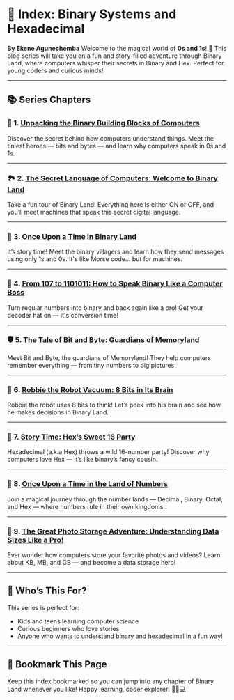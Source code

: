 # 📘 Index: Binary Systems and Hexadecimal

**By Ekene Agunechemba**
Welcome to the magical world of **0s and 1s**! 🌟 This blog series will take you on a fun and story-filled adventure through Binary Land, where computers whisper their secrets in Binary and Hex. Perfect for young coders and curious minds!

---

## 📚 Series Chapters

### 🧱 1. [Unpacking the Binary Building Blocks of Computers](https://agunechemba.github.io/2025/06/11/01-Binary-Systems-and-Hexadecimal-Unpacking-the-Binary-Building-Blocks-of-Computers.html)

Discover the secret behind how computers understand things. Meet the tiniest heroes — bits and bytes — and learn why computers speak in 0s and 1s.

---

### 🏞️ 2. [The Secret Language of Computers: Welcome to Binary Land](https://agunechemba.github.io/2025/06/11/02-Binary-Systems-and-Hexadecimal-The-Secret-Language-of-Computers-Welcome-to-Binary-Land.html)

Take a fun tour of Binary Land! Everything here is either ON or OFF, and you’ll meet machines that speak this secret digital language.

---

### 📖 3. [Once Upon a Time in Binary Land](https://agunechemba.github.io/2025/06/12/03-Binary-Systems-and-Hexadecimal-Once-upon-a-Time-in-Binary-Land.html)

It’s story time! Meet the binary villagers and learn how they send messages using only 1s and 0s. It's like Morse code... but for machines.

---

### 🔢 4. [From 107 to 1101011: How to Speak Binary Like a Computer Boss](https://agunechemba.github.io/2025/06/12/04-Binary-Systems-and-Hexadecimal-From-107-to-1101011-How-to-Speak-Binary-Like-a-Computer-Boss.html)

Turn regular numbers into binary and back again like a pro! Get your decoder hat on — it's conversion time!

---

### 🛡️ 5. [The Tale of Bit and Byte: Guardians of Memoryland](https://agunechemba.github.io/2025/06/12/05-Binary-Systems-and-Hexadecimal-The-Tale-of-Bit-and-Byte-Guardians-of-Memoryland.html)

Meet Bit and Byte, the guardians of Memoryland! They help computers remember everything — from tiny numbers to big pictures.

---

### 🤖 6. [Robbie the Robot Vacuum: 8 Bits in Its Brain](https://agunechemba.github.io/2025/06/12/06-Binary-Systems-and-Hexadecimal-Robbie-the-Robot-Vacuum-8-Bits-in-Its-Brain.html)

Robbie the robot uses 8 bits to think! Let’s peek into his brain and see how he makes decisions in Binary Land.

---

### 🎉 7. [Story Time: Hex’s Sweet 16 Party](https://agunechemba.github.io/2025/06/12/07-Binary-Systems-and-Hexadecimal-Story-Time-Hex-s-Sweet-16-Party.html)

Hexadecimal (a.k.a Hex) throws a wild 16-number party! Discover why computers love Hex — it’s like binary’s fancy cousin.

---

### 🧙 8. [Once Upon a Time in the Land of Numbers](https://agunechemba.github.io/2025/06/12/08-Binary-Systems-and-Hexadecimal-Once-Upon-a-Time-in-the-Land-of-Numbers.html)

Join a magical journey through the number lands — Decimal, Binary, Octal, and Hex — where numbers rule in their own kingdoms.

---

### 📸 9. [The Great Photo Storage Adventure: Understanding Data Sizes Like a Pro!](https://agunechemba.github.io/2025/06/30/Binary-Systems-and-Hexadecimal-The-Great-Photo-Storage-Adventure;-Understanding-Data-Sizes-Like-a-Pro!.html)

Ever wonder how computers store your favorite photos and videos? Learn about KB, MB, and GB — and become a data storage hero!

---

## 🌟 Who’s This For?

This series is perfect for:

* Kids and teens learning computer science
* Curious beginners who love stories
* Anyone who wants to understand binary and hexadecimal in a fun way!

---

## 📌 Bookmark This Page

Keep this index bookmarked so you can jump into any chapter of Binary Land whenever you like!
Happy learning, coder explorer! 🧠💡💻
